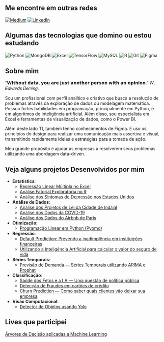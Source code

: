 ## Me encontre em outras redes
[![Medium](https://img.shields.io/badge/Medium-12100E?style=for-the-badge&logo=medium&logoColor=white)](https://thalesferraz.medium.com/)
[![LinkedIn](https://img.shields.io/badge/LinkedIn-0077B5?style=for-the-badge&logo=linkedin&logoColor=white)](https://www.linkedin.com/in/thalesdefreitasferraz/)

## Algumas das tecnologias que domino ou estou estudando
<div style ="display: inline_block">
<img align="center" alt="Python" src="https://img.shields.io/badge/Python-14354C?style=for-the-badge&logo=python&logoColor=white">
<img align="center" alt="MongoDB" src="https://img.shields.io/badge/MongoDB-4EA94B?style=for-the-badge&logo=mongodb&logoColor=white">
<img align="center" alt="Excel" src="https://img.shields.io/badge/Microsoft_Excel-217346?style=for-the-badge&logo=microsoft-excel&logoColor=white">
<img align="center" alt="TensorFlow" src="https://img.shields.io/badge/TensorFlow-FF6F00?style=for-the-badge&logo=tensorflow&logoColor=white">
<img align="center" alt="MySQL" src="https://img.shields.io/badge/MySQL-005C84?style=for-the-badge&logo=mysql&logoColor=white">
<img align="center" alt="R" src="https://img.shields.io/badge/R-276DC3?style=for-the-badge&logo=r&logoColor=white">
<img align="center" alt="Git" src="https://img.shields.io/badge/GIT-E44C30?style=for-the-badge&logo=git&logoColor=white">
<img align="center" alt="Figma" src="https://img.shields.io/badge/Figma-F24E1E?style=for-the-badge&logo=figma&logoColor=white">
 
</div>

## Sobre mim

“𝗪𝗶𝘁𝗵𝗼𝘂𝘁 𝗱𝗮𝘁𝗮, 𝘆𝗼𝘂 𝗮𝗿𝗲 𝗷𝘂𝘀𝘁 𝗮𝗻𝗼𝘁𝗵𝗲𝗿 𝗽𝗲𝗿𝘀𝗼𝗻 𝘄𝗶𝘁𝗵 𝗮𝗻 𝗼𝗽𝗶𝗻𝗶𝗼𝗻.” 𝑊. 𝐸𝑑𝑤𝑎𝑟𝑑𝑠 𝐷𝑒𝑚𝑖𝑛𝑔.

<p>
Sou um profissional com perfil analítico e criativo que busca a resolução de problemas através da exploração de dados ou modelagem matemática. Possuo fortes habilidades em programação, principalmente em Python, e em algoritmos de inteligência artificial. Além disso, sou especialista em Excel e ferramentas de visualização de dados, como o Power BI. 
</p>
</p>
Além deste lado TI, também tenho conhecimentos de Figma. E uso os princípios do design para realizar uma comunicação mais assertiva e visual, transmitindo rapidamente ideias e estratégias para a tomada de ação. 
</p>
</p>
Meu grande propósito é ajudar as empresas a resolverem seus problemas utilizando uma abordagem data-driven.
</p>
<p>

## Veja alguns projetos Desenvolvidos por mim
* **Estatística**:
  * [Regressão Linear Múltipla no Excel](https://www.linkedin.com/posts/thalesdefreitasferraz_excel-analisededados-regressaeto-activity-7139939379178901504-cESi?utm_source=share&utm_medium=member_desktop)
  * [Análise Fatorial Exploratória no R](https://github.com/FerrazThales/AnaliseFatorialExploratoria)
  * [Análise dos Sintomas de Depressão nos Estados Unidos](http://bit.ly/3Qn7V9k)
* **Análise de Dados**:
  * [Análise dos Projetos de Lei da Cidade de Indaial](https://github.com/FerrazThales/Observatorio_Social_Indaial)
  * [Análise dos Dados da COVID-19](https://bit.ly/3ncbWkr)
  * [Análise dos Dados do Airbnb de Paris](https://bit.ly/3jOf8AS)
* **Otimização**:
  * [Programação Linear em Python (Pyomo)](https://bit.ly/3CM2IB3)
* **Regressão**:
  * [Default Prediction: Prevendo a inadimplência em instituições financeiras](https://bit.ly/3pY8hIa)
  * [Utilizando a Inteligência Artificial para calcular o valor do seguro de vida](https://bit.ly/3bIGRhm)
* **Séries Temporais**:
  * [Previsão de Demanda — Séries Temporais utilizando ARIMA e Prophet](https://bit.ly/3GGIucZ)
* **Classificação**:
  * [Saúde dos Fetos e a I.A — Uma questão de política pública](https://bit.ly/30N73FL)
  * [Detecção de Fraudes em cartões de crédito](https://bit.ly/3i7WItA)
  * [Churn Prediction — Como saber quais clientes vão deixar sua empresa](https://bit.ly/3lSuJA6)
* **Visão Computacional**:
  * [Detector de Objetos usando Yolo](https://bit.ly/3yyl7i5)

## Lives que participei

[Árvores de Decisão aplicadas a Machine Learning](https://www.youtube.com/watch?v=F8hfuunTJyU)

